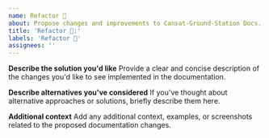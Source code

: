 ```yaml
---
name: Refactor 🔀
about: Propose changes and improvements to Cansat-Ground-Station Docs.
title: 'Refactor 🔀:'
labels: 'Refactor 🔀'
assignees: ''
---
```


**Describe the solution you'd like**
Provide a clear and concise description of the changes you'd like to see implemented in the documentation.

**Describe alternatives you've considered**
If you've thought about alternative approaches or solutions, briefly describe them here.

**Additional context**
Add any additional context, examples, or screenshots related to the proposed documentation changes.
